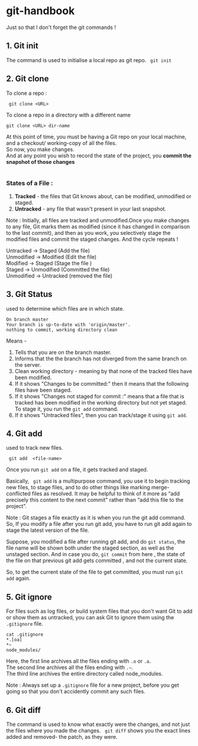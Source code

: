 # git-handbook
Just so that I don't forget the git commands ! 

## 1. Git init
The command is used to initialise a local repo as git repo.
``` git init```

## 2. Git clone

To clone a repo :

``` git clone <URL>```

To clone a repo in a directory with a different name

``` git clone <URL> dir-name ```

At this point of time, you must be having a Git repo on your local machine, and a checkout/ working-copy of all the files.<br>
So now, you make changes.<br>
And at any point you wish to record the state of the project, you <b>commit the snapshot of those changes</b><br>
<br>

### States of a File :

1. <b>Tracked</b> - the files that  Git knows about, can be modified, unmodified or staged.
2. <b>Untracked</b> - any file that wasn't present in your last snapshot.

Note : Initially, all files are tracked and unmodified.Once you make changes to any file, Git marks them as modified (since it has changed in comparison to the last commit), and then as you work, you selectively stage the modified files and commit the staged changes. And the cycle repeats !<br>

Untracked  -> Staged (Add the file)<br>
Unmodified -> Modified (Edit the file)<br>
Modified -> Staged (Stage the file )<br>
Staged -> Unmodified (Committed the file)<br>
Unmodified -> Untracked (removed the file)<br>

## 3. Git Status

used  to determine which files are in which state.

``` git status 
On branch master
Your branch is up-to-date with 'origin/master'.
nothing to commit, working directory clean
```

Means -
1. Tells that you are on the branch master.
2. Informs that the the branch has not diverged from the same branch on the server.
3. Clean working directory - meaning by that none of the tracked files have been modified.
4. If it shows "Changes to be committed:" then it means that the following files have been staged.
5. If it shows "Changes not staged for commit :" means that a file that is tracked has been modified in the working directory but not yet staged. To stage it, you run the ```git add``` command.
5. If it shows "Untracked files", then you can track/stage it using ```git add```.

## 4. Git add

used to track new files.

``` git add  <file-name>```

Once you run ```git add``` on a file, it gets tracked and staged.

Basically, ``` git add``` is a multipurpose command, you use it to begin tracking new files, to stage files, and to do other things like marking merge-conflicted files as resolved. It may be helpful to think of it more as “add precisely this content to the next commit” rather than “add this file to the project”.

Note : Git stages a file exactly as it is when you run the git add command. So, If you modify a file after you run git add, you have to run git add again to stage the latest version of the file.

Suppose, you modified a file after running git add, and do ```git status```, the file name will be shown both under the staged section, as well as the unstaged section. And in case you do, ```git commit``` from here , the state of the file on that previous git add gets committed , and not the current state.

So, to get the current state of the file to get committed, you must run  ``` git add ``` again.

## 5. Git ignore 

For files such as log files, or build system files that you don't want Git to add or show them as untracked, you can ask Git to ignore them using the ```.gitignore``` file. 

``` 
cat .gitignore
*.[oa]
*~
node_modules/
```

Here, the first line archives all the files ending with ```.o``` or ```.a```.<br>
The second line archives all the files ending with ```.~```.<br>
The third line archives the entire directory called node_modules.<br>

Note : Always set up a ```.gitignore``` file for a new project, before you get going so that you don't accidently commit any such files.

## 6. Git diff

The command is used to know what exactly were the changes, and not just the files where you made the changes.
``` git diff``` shows you the exact lines added and removed- the patch, as they were.
